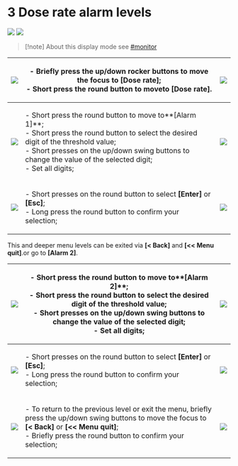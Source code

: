 # 3 Dose rate   alarm levels

![](<../../.gitbook/assets/dose\_rate\_sym (1).png>) ![](<../../.gitbook/assets/md\_alarm\_1 (1).png>)&#x20;

> \[!note] About this display mode see [#monitor](../display-modes.md#monitor "mention")

| ![](<../../.gitbook/assets/settings\_modality\_Zv\_per\_h\_f (3).png>)                               | <p>- Briefly press the up/down rocker buttons to move the focus to <strong>[Dose rate]</strong>;<br>- Short press the round button to moveto <strong>[Dose rate]</strong>.</p>                                                                                       | ![](../../.gitbook/assets/settings\_dose\_rate\_selected\_f.png)                                    |
| ---------------------------------------------------------------------------------------------------- | -------------------------------------------------------------------------------------------------------------------------------------------------------------------------------------------------------------------------------------------------------------------- | --------------------------------------------------------------------------------------------------- |
| ![](../../.gitbook/assets/settings\_dose\_rate\_threshold\_1\_selected\_f.png)                       | <p>- Short press the round button to move to**[Alarm 1]**;<br>- Short press the round button to select the desired digit of the threshold value;<br>- Short presses on the up/down swing buttons to change the value of the selected digit;<br>- Set all digits;</p> | ![](../../.gitbook/assets/settings\_dose\_rate\_threshold\_1\_set\_dialog\_f.png)                   |
| ![](../../.gitbook/assets/settings\_dose\_rate\_threshold\_1\_set\_dialog\_confirm\_selected\_f.png) | <p>- Short presses on the round button to select <strong>[Enter]</strong> or <strong>[Esc]</strong>;<br>- Long press the round button to confirm your selection;</p>                                                                                                 | ![](../../.gitbook/assets/settings\_dose\_rate\_threshold\_1\_set\_dialog\_cancel\_selected\_f.png) |

This and deeper menu levels can be exited via **\[< Back]** and **\[<< Menu quit]**.or go to **\[Alarm 2]**.

| ![](../../.gitbook/assets/settings\_dose\_rate\_threshold\_2\_selected\_f.png)                        | <p>- Short press the round button to move to**[Alarm 2]**;<br>- Short press the round button to select the desired digit of the threshold value;<br>- Short presses on the up/down swing buttons to change the value of the selected digit;<br>- Set all digits;</p> | ![](../../.gitbook/assets/settings\_dose\_rate\_threshold\_2\_set\_dialog\_f.png)                   |
| ----------------------------------------------------------------------------------------------------- | -------------------------------------------------------------------------------------------------------------------------------------------------------------------------------------------------------------------------------------------------------------------- | --------------------------------------------------------------------------------------------------- |
| ![](<../../.gitbook/assets/settings\_dose\_rate\_threshold\_2\_selected\_f (1).png>)                  | <p>- Short presses on the round button to select <strong>[Enter]</strong> or <strong>[Esc]</strong>;<br>- Long press the round button to confirm your selection;</p>                                                                                                 | ![](<../../.gitbook/assets/settings\_dose\_rate\_threshold\_2\_set\_dialog\_f (1).png>)             |
| ![](../../.gitbook/assets/settings\_dose\_rate\_threshold\_2\_set\_dialog\_confirml\_selected\_f.png) | <p>- To return to the previous level or exit the menu, briefly press the up/down swing buttons to move the focus to <strong>[&#x3C; Back]</strong> or <strong>[&#x3C;&#x3C; Menu quit]</strong>;<br>- Briefly press the round button to confirm your selection;</p>  | ![](../../.gitbook/assets/settings\_dose\_rate\_threshold\_2\_set\_dialog\_cancel\_selected\_f.png) |
